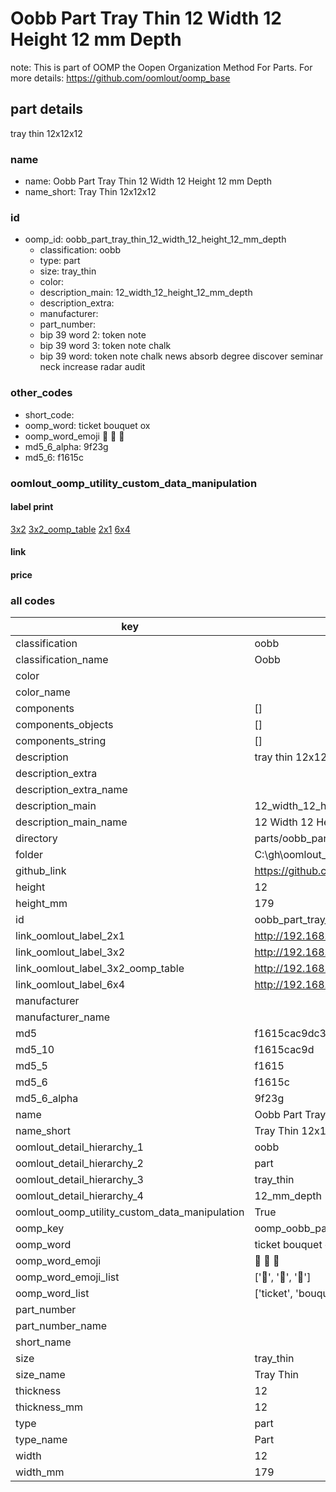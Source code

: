 # Oobb Part Tray Thin 12 Width 12 Height 12 mm Depth  

note: This is part of OOMP the Oopen Organization Method For Parts. For more details: https://github.com/oomlout/oomp_base

##  part details
  



tray thin 12x12x12



### name
* name: Oobb Part Tray Thin 12 Width 12 Height 12 mm Depth
* name_short: Tray Thin 12x12x12 
### id
* oomp_id: oobb_part_tray_thin_12_width_12_height_12_mm_depth
  * classification: oobb
  * type: part
  * size: tray_thin
  * color: 
  * description_main: 12_width_12_height_12_mm_depth
  * description_extra: 
  * manufacturer: 
  * part_number: 
  * bip 39 word 2: token note
  * bip 39 word 3: token note chalk
  * bip 39 word: token note chalk news absorb degree discover seminar neck increase radar audit

### other_codes
* short_code: 
* oomp_word: ticket bouquet ox
* oomp_word_emoji :ticket: :bouquet: :ox:
* md5_6_alpha: 9f23g
* md5_6: f1615c






### oomlout_oomp_utility_custom_data_manipulation
#### label print
[3x2](http://192.168.1.245:1112/?label=oomp%209f23g)
[3x2_oomp_table](http://192.168.1.108:1112/?label=oomp%209f23g)
[2x1](http://192.168.1.242:1112/?label=oomp%209f23g)
[6x4](http://192.168.1.55:1112/?label=oomp%209f23g)    

#### link

                              

#### price







### all codes 
| key | value |  
| --- | --- |  
| classification | oobb |  
| classification_name | Oobb |  
| color |  |  
| color_name |  |  
| components | [] |  
| components_objects | [] |  
| components_string | [] |  
| description | tray thin 12x12x12 |  
| description_extra |  |  
| description_extra_name |  |  
| description_main | 12_width_12_height_12_mm_depth |  
| description_main_name | 12 Width 12 Height 12 mm Depth |  
| directory | parts/oobb_part_tray_thin_12_width_12_height_12_mm_depth |  
| folder | C:\gh\oomlout_oobb_version_4_generated_parts\parts\oobb_part_tray_thin_12_width_12_height_12_mm_depth |  
| github_link | https://github.com/oomlout/oomlout_oomp_part_src/tree/main/parts/oobb_part_tray_thin_12_width_12_height_12_mm_depth |  
| height | 12 |  
| height_mm | 179 |  
| id | oobb_part_tray_thin_12_width_12_height_12_mm_depth |  
| link_oomlout_label_2x1 | http://192.168.1.242:1112/?label=oomp%209f23g |  
| link_oomlout_label_3x2 | http://192.168.1.245:1112/?label=oomp%209f23g |  
| link_oomlout_label_3x2_oomp_table | http://192.168.1.108:1112/?label=oomp%209f23g |  
| link_oomlout_label_6x4 | http://192.168.1.55:1112/?label=oomp%209f23g |  
| manufacturer |  |  
| manufacturer_name |  |  
| md5 | f1615cac9dc387dce70069524be5af1f |  
| md5_10 | f1615cac9d |  
| md5_5 | f1615 |  
| md5_6 | f1615c |  
| md5_6_alpha | 9f23g |  
| name | Oobb Part Tray Thin 12 Width 12 Height 12 mm Depth |  
| name_short | Tray Thin 12x12x12  |  
| oomlout_detail_hierarchy_1 | oobb |  
| oomlout_detail_hierarchy_2 | part |  
| oomlout_detail_hierarchy_3 | tray_thin |  
| oomlout_detail_hierarchy_4 | 12_mm_depth |  
| oomlout_oomp_utility_custom_data_manipulation | True |  
| oomp_key | oomp_oobb_part_tray_thin_12_width_12_height_12_mm_depth |  
| oomp_word | ticket bouquet ox |  
| oomp_word_emoji | :ticket: :bouquet: :ox: |  
| oomp_word_emoji_list | [':ticket:', ':bouquet:', ':ox:'] |  
| oomp_word_list | ['ticket', 'bouquet', 'ox'] |  
| part_number |  |  
| part_number_name |  |  
| short_name |  |  
| size | tray_thin |  
| size_name | Tray Thin |  
| thickness | 12 |  
| thickness_mm | 12 |  
| type | part |  
| type_name | Part |  
| width | 12 |  
| width_mm | 179 |  
